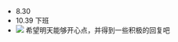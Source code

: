 * 8.30
* 10.39 下班
* ![](https://picgoyue.oss-cn-hangzhou.aliyuncs.com/20240304223936.png)
希望明天能够开心点，并得到一些积极的回复吧